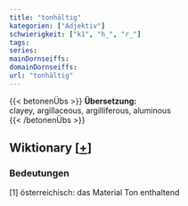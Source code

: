 ```yaml
---
title: "tonhältig"
kategorien: ["Adjektiv"]
schwierigkeit: ["k1", "h_", "r_"]
tags:
series:
mainDornseiffs:
domainDornseiffs:
url: "tonhältig"
---
```


{{< betonenÜbs >}}
**Übersetzung:**  
clayey, argillaceous, argilliferous, aluminous  
{{< /betonenÜbs >}}

## Wiktionary [[+](https://de.wiktionary.org/wiki/tonhältig)]

### Bedeutungen
[1] österreichisch: das Material Ton enthaltend  


